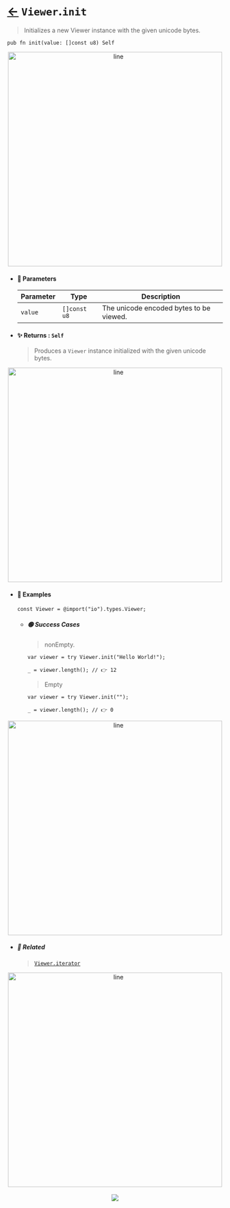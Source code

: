# [←](../Viewer.md) `Viewer`.`init`

> Initializes a new Viewer instance with the given unicode bytes.

```zig
pub fn init(value: []const u8) Self
```


<div align="center">
<img src="https://raw.githubusercontent.com/maysara-elshewehy/io-bench/refs/heads/main/dist/img/md/line.png" alt="line" style="width:500px;"/>
</div>

- #### 🧩 Parameters

    | Parameter | Type         | Description                           |
    | --------- | ------------ | ------------------------------------- |
    | `value`   | `[]const u8` | The unicode encoded bytes to be viewed. |

- #### ✨ Returns : `Self`

    > Produces a `Viewer` instance initialized with the given unicode bytes.

<div align="center">
<img src="https://raw.githubusercontent.com/maysara-elshewehy/io-bench/refs/heads/main/dist/img/md/line.png" alt="line" style="width:500px;"/>
</div>

- #### 🧪 Examples

    ```zig
    const Viewer = @import("io").types.Viewer;
    ```

    - ##### 🟢 Success Cases

        > nonEmpty.

        ```zig
        var viewer = try Viewer.init("Hello World!");

        _ = viewer.length(); // 👉 12
        ```

        > Empty

        ```zig
        var viewer = try Viewer.init("");

        _ = viewer.length(); // 👉 0
        ```

<div align="center">
<img src="https://raw.githubusercontent.com/maysara-elshewehy/io-bench/refs/heads/main/dist/img/md/line.png" alt="line" style="width:500px;"/>
</div>

- ##### 🔗 Related

  > [`Viewer.iterator`](./iterator.md)

<div align="center">
<img src="https://raw.githubusercontent.com/maysara-elshewehy/io-bench/refs/heads/main/dist/img/md/line.png" alt="line" style="width:500px;"/>
</div>

<div align="center"><br>
<a href="https://github.com/maysara-elshewehy"> <img src="https://img.shields.io/badge/Made with ❤️ by-Maysara-orange"/> </a>
</div>